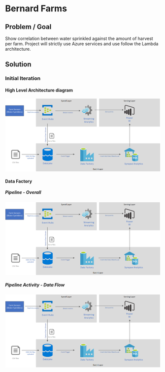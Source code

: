 # Bernard Farms

## Problem / Goal

Show correlation between water sprinkled against the amount of harvest per farm.
Project will strictly use Azure services and use follow the Lambda architecture.

## Solution

### Initial Iteration

#### High Level Architecture diagram 

![alt text][logo]

[logo]: https://github.com/thebernardlim/azure/blob/master/bernard-farms/images/bernard-farms-architecture-diagram-v1.png ""

#### Data Factory

##### Pipeline - Overall

![alt text][logo]

[logo]: https://github.com/thebernardlim/azure/blob/master/bernard-farms/images/data-factory-pipeline-v1.PNG ""

##### Pipeline Activity - Data Flow

![alt text][logo]

[logo]: https://github.com/thebernardlim/azure/blob/master/bernard-farms/images/data-factory-pipeline-dataflow-v1.PNG ""

